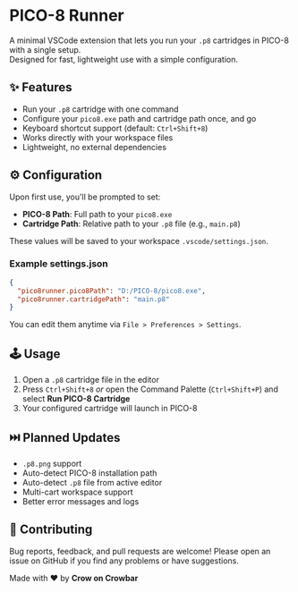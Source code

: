 
# PICO-8 Runner

A minimal VSCode extension that lets you run your `.p8` cartridges in PICO-8 with a single setup.  
Designed for fast, lightweight use with a simple configuration.


## ✨ Features

- Run your `.p8` cartridge with one command  
- Configure your `pico8.exe` path and cartridge path once, and go  
- Keyboard shortcut support (default: `Ctrl+Shift+8`)  
- Works directly with your workspace files  
- Lightweight, no external dependencies  


## ⚙️ Configuration

Upon first use, you'll be prompted to set:

- **PICO-8 Path**: Full path to your `pico8.exe`
- **Cartridge Path**: Relative path to your `.p8` file (e.g., `main.p8`)

These values will be saved to your workspace `.vscode/settings.json`.

### Example settings.json

```json
{
  "pico8runner.pico8Path": "D:/PICO-8/pico8.exe",
  "pico8runner.cartridgePath": "main.p8"
}
````

You can edit them anytime via `File > Preferences > Settings`.


## 🕹️ Usage

1. Open a `.p8` cartridge file in the editor
2. Press `Ctrl+Shift+8`
   *or* open the Command Palette (`Ctrl+Shift+P`) and select **Run PICO-8 Cartridge**
3. Your configured cartridge will launch in PICO-8


## ⏭️ Planned Updates

* `.p8.png` support
* Auto-detect PICO-8 installation path
* Auto-detect `.p8` file from active editor
* Multi-cart workspace support
* Better error messages and logs


## 🤝 Contributing

Bug reports, feedback, and pull requests are welcome!
Please open an issue on GitHub if you find any problems or have suggestions.


Made with ❤️ by **Crow on Crowbar**

